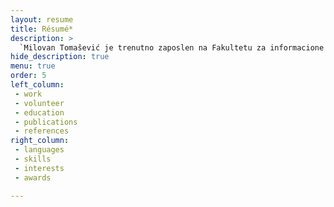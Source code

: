 ```yaml
---
layout: resume
title: Résumé*
description: >
  `Milovan Tomašević je trenutno zaposlen na Fakultetu za informacione studije u Novom mestu, gde se specijalizuje za upotrebu HPC-a u industriji.`
hide_description: true
menu: true
order: 5
left_column:
 - work
 - volunteer
 - education
 - publications
 - references
right_column:
 - languages
 - skills
 - interests
 - awards

---
```

